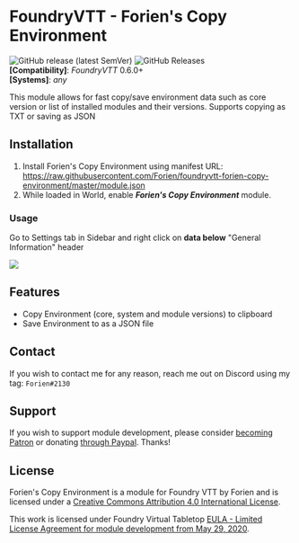 # FoundryVTT - Forien's Copy Environment
![GitHub release (latest SemVer)](https://img.shields.io/github/v/release/forien/foundryvtt-forien-copy-environment?style=for-the-badge)  ![GitHub Releases](https://img.shields.io/github/downloads/Forien/foundryvtt-forien-copy-environment/total?style=for-the-badge)    
**[Compatibility]**: *FoundryVTT* 0.6.0+  
**[Systems]**: *any*  

This module allows for fast copy/save environment data such as core version or list of installed modules and their versions. Supports copying as TXT or saving as JSON

## Installation

1. Install Forien's Copy Environment using manifest URL: https://raw.githubusercontent.com/Forien/foundryvtt-forien-copy-environment/master/module.json
2. While loaded in World, enable **_Forien's Copy Environment_** module.

### Usage

Go to Settings tab in Sidebar and right click on **data below** "General Information" header

![](https://i.gyazo.com/658e91e36d570bf6e8c896eb6ce485ff.gif)

## Features

* Copy Environment (core, system and module versions) to clipboard
* Save Environment to as a JSON file


## Contact

If you wish to contact me for any reason, reach me out on Discord using my tag: `Forien#2130`


## Support

If you wish to support module development, please consider [becoming Patron](https://www.patreon.com/foundryworkshop) or donating [through Paypal](https://www.paypal.com/cgi-bin/webscr?cmd=_s-xclick&hosted_button_id=6P2RRX7HVEMV2&source=url). Thanks!

## License

Forien's Copy Environment is a module for Foundry VTT by Forien and is licensed under a [Creative Commons Attribution 4.0 International License](http://creativecommons.org/licenses/by/4.0/).

This work is licensed under Foundry Virtual Tabletop [EULA - Limited License Agreement for module development from May 29, 2020](https://foundryvtt.com/article/license/).

